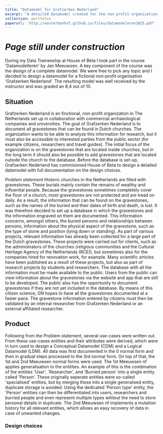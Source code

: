 ```yaml
---
title: "Datamodel for Grafzerken Nederland"
excerpt: "A detailed datamodel created for the non-profit organisation 'Grafzerken Nederland'<br/><img src='/images/LDM_GN.png' width='500'>"
collection: portfolio
paperurl: 'http://wouterbonhof.github.io/files/datamodeleren2025.pdf'
---
```


# _Page still under construction_

During my Data Traineeship at House of Bèta I took part in the course 'Datamodelleren' by Jan Meeuwsen. 
A key component of the course was the design of a complete datamodel. We were free to pick any topic and I decided to design a datamodel for a fictional non-profit organisation 'Grafzerken Nederland'. 
The resulting model was well received by the instructor and was graded an 8,4 out of 10.

## Situation
Grafzerken Nederland is an finctional, non-profit organization in The Netherlands set up in collaboration with commercial archaeological companies and universities. The goal of Grafzerken Nederland is to document all gravestones that can be found in Dutch churches. The organization wants to be able to analyze this information for research, but it must also be accessible to interested parties from the public sector (for example citizens, researchers and travel guides). The initial focus of the organization is on the gravestones that are located inside churches, but in the long term it should also be possible to add gravestones that are located outside the church to the database.
Before the database is set-up, Grafzerken Nederland has commisioned House of Beta to design a detailed datamodel with full documentation on the design choices.

_Problem statement_
Historic churches in the Netherlands are filled with gravestones. These burials mainly contain the remains of wealthy and influential people. Because the gravestones sometimes completely cover the floor of a church, most gravestones are not protected and are tread on daily. As a result, the information that can be found on the gravestones, such as the names of the buried and their dates of birth and death, is lost. It was therefore decided to set up a database in which the gravestones and the information engraved on them are documented. This information concerns, amongst others, the buried persons and relationships between persons, information about the physical aspect of the gravestone, such as the type of stone and position (lying down or standing).
As part of various projects, relevant information has already been collected for a large part of the Dutch gravestones. These projects were carried out for clients, such as the administrators of the churches (religious communities and the Cultural Heritage Agency of the Netherlands (RCE)), but sometimes also for the companies hired for renovation work, for example. Many scientific articles have been published as a result of these projects, but also as part of research projects by students and researchers.
The database with all the information must be made available to the public. Users from the public can view information about the gravestones via the website and app that are still to be developed. The public also has the opportunity to document gravestones if they are not yet included in the database. By means of this citizen science, GN hopes to have all the gravestones documented at a faster pace. The gravestone information entered by citizens must then be validated by an internal researcher from Grafzerken Nederland or an external affiliated researcher.

## Product
Following from the Problem statement, several use-cases were written out. From these use-cases entities and their attributes were derived, which were in turn used to design a Conceptual Datamodel (CDM) and a Logical Datamodel (LDM). All data was first documented in the 0 normal form and then in gradual steps processed to the 3rd normal form. On top of that, the 1st and 2nd Meeuwsen normal forms were used. The 1st Meeuwsen nf applies generalisation to the entitites. An example of this is the combination of the entities 'User', 'Researcher', and 'Burried person' into a single entity called 'Person'. These originally seperate entities were so-called 'specialised' entities, but by merging these into a single generalised entity, duplicate storage is avoided. Using the dedicated 'Person type' entity, the 'Person' entities can then be differentiated into users, researchers and burried people and even represent multiple types wihtout the need to store personal details in duplicate.
The 2nd Meeuwsen nf implements a mutation history for all relevant entities, which allows an easy recovery of data in case of unwanted changes.


### Design choices
